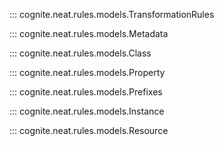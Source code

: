 ::: cognite.neat.rules.models.TransformationRules

::: cognite.neat.rules.models.Metadata

::: cognite.neat.rules.models.Class

::: cognite.neat.rules.models.Property

::: cognite.neat.rules.models.Prefixes

::: cognite.neat.rules.models.Instance

::: cognite.neat.rules.models.Resource
